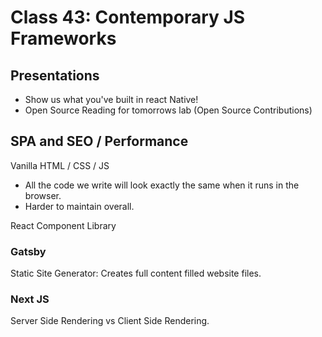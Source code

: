 # Class 43: Contemporary JS Frameworks

## Presentations

* Show us what you've built in react Native!
* Open Source Reading for tomorrows lab (Open Source Contributions)

## SPA and SEO / Performance

Vanilla HTML / CSS / JS

* All the code we write will look exactly the same when it runs in the browser.
* Harder to maintain overall.

React Component Library

### Gatsby

Static Site Generator: Creates full content filled website files.

### Next JS

Server Side Rendering vs Client Side Rendering.
